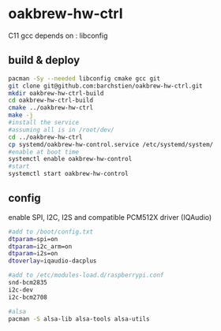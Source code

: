 # oakbrew-hw-ctrl

C11 gcc
depends on : libconfig

## build & deploy
```bash
pacman -Sy --needed libconfig cmake gcc git
git clone git@github.com:barchstien/oakbrew-hw-ctrl.git
mkdir oakbrew-hw-ctrl-build
cd oakbrew-hw-ctrl-build
cmake ../oakbrew-hw-ctrl
make -j
#install the service
#assuming all is in /root/dev/
cd ../oakbrew-hw-ctrl
cp systemd/oakbrew-hw-control.service /etc/systemd/system/
#enable at boot time
systemctl enable oakbrew-hw-control
#start
systemctl start oakbrew-hw-control
```

## config

enable SPI, I2C, I2S and compatible PCM512X driver (IQAudio)
```bash
#add to /boot/config.txt
dtparam=spi=on
dtparam=i2c_arm=on
dtparam=i2s=on
dtoverlay=iqaudio-dacplus

#add to /etc/modules-load.d/raspberrypi.conf
snd-bcm2835
i2c-dev
i2c-bcm2708

#alsa
pacman -S alsa-lib alsa-tools alsa-utils
```
